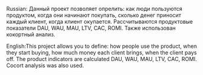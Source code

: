 Russian: Данный проект позволяет опрелить: как люди пользуются продуктом, когда они начинают покупать, сколько денег приносит каждый клиент, когда клиент окупается. Рассчитываются продуктовые показатели DAU, WAU, MAU,  LTV, CAC, ROMI. Также использован кокортный анализ.

English:This project allows you to define: how people use the product, when they start buying, how much money each client brings, when the client pays off. The product indicators are calculated DAU, WAU, MAU, LTV, CAC, ROMI. Cocort analysis was also used.
